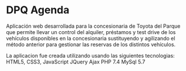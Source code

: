 # DPQ Agenda

Aplicación web desarrollada para la concesionaria de Toyota del Parque que permite llevar un control del alquiler, préstamos y test drive de los vehículos disponibles en la concesionaria sustituyendo y agilizando el método anterior para gestionar las reservas de los distintos vehículos.

La aplicacion fue creada utilizando usando las siguientes tecnologias:
HTML5, CSS3, JavaScript
JQuery
Ajax
PHP 7.4
MySql 5.7
